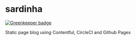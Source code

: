 # sardinha

[![Greenkeeper badge](https://badges.greenkeeper.io/andrefs/sardinha.svg)](https://greenkeeper.io/)

Static page blog using Contentful, CircleCI and Github Pages
